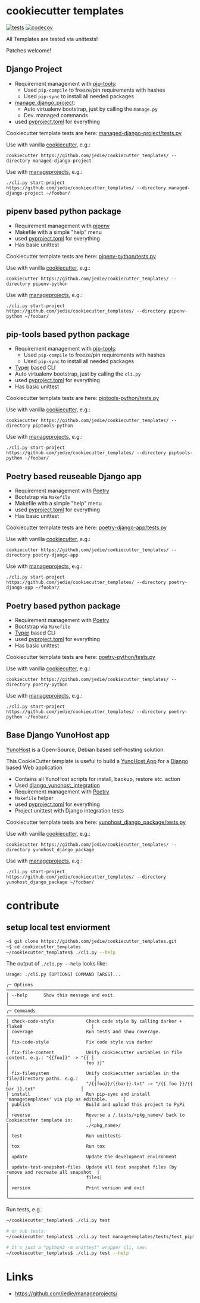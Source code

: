 # cookiecutter templates

[![tests](https://github.com/jedie/cookiecutter_templates/actions/workflows/tests.yml/badge.svg?branch=main)](https://github.com/jedie/cookiecutter_templates/actions/workflows/tests.yml)
[![codecov](https://codecov.io/github/jedie/cookiecutter_templates/branch/main/graph/badge.svg)](https://app.codecov.io/github/jedie/cookiecutter_templates)

All Templates are tested via unittests!

Patches welcome!

[comment]: <> (✂✂✂ auto generated start ✂✂✂)
## Django Project

* Requirement management with [pip-tools](https://github.com/jazzband/pip-tools):
  * Used `pip-compile` to freeze/pin requirements with hashes
  * Used `pip-sync` to install all needed packages
* [manage_django_project](https://github.com/jedie/manage_django_project):
  * Auto virtualenv bootstrap, just by calling the `manage.py`
  * Dev. managed commands
* used [pyproject.toml](https://pip.pypa.io/en/stable/reference/build-system/pyproject-toml/) for everything


Cookiecutter template tests are here: [managed-django-project/tests.py](https://github.com/jedie/cookiecutter_templates/blob/main/managed-django-project/tests.py)


Use with vanilla [cookiecutter](https://github.com/cookiecutter/cookiecutter), e.g.:
```shell
cookiecutter https://github.com/jedie/cookiecutter_templates/ --directory managed-django-project
```

Use with [manageprojects](https://github.com/jedie/manageprojects), e.g.:
```shell
./cli.py start-project https://github.com/jedie/cookiecutter_templates/ --directory managed-django-project ~/foobar/
```

## pipenv based python package

* Requirement management with [pipenv](https://pipenv.pypa.io)
* Makefile with a simple "help" menu
* used [pyproject.toml](https://pip.pypa.io/en/stable/reference/build-system/pyproject-toml/) for everything
* Has basic unittest


Cookiecutter template tests are here: [pipenv-python/tests.py](https://github.com/jedie/cookiecutter_templates/blob/main/pipenv-python/tests.py)


Use with vanilla [cookiecutter](https://github.com/cookiecutter/cookiecutter), e.g.:
```shell
cookiecutter https://github.com/jedie/cookiecutter_templates/ --directory pipenv-python
```

Use with [manageprojects](https://github.com/jedie/manageprojects), e.g.:
```shell
./cli.py start-project https://github.com/jedie/cookiecutter_templates/ --directory pipenv-python ~/foobar/
```

## pip-tools based python package

* Requirement management with [pip-tools](https://github.com/jazzband/pip-tools):
  * Used `pip-compile` to freeze/pin requirements with hashes
  * Used `pip-sync` to install all needed packages
* [Typer](https://typer.tiangolo.com/) based CLI
* Auto virtualenv bootstrap, just by calling the `cli.py`
* used [pyproject.toml](https://pip.pypa.io/en/stable/reference/build-system/pyproject-toml/) for everything
* Has basic unittest


Cookiecutter template tests are here: [piptools-python/tests.py](https://github.com/jedie/cookiecutter_templates/blob/main/piptools-python/tests.py)


Use with vanilla [cookiecutter](https://github.com/cookiecutter/cookiecutter), e.g.:
```shell
cookiecutter https://github.com/jedie/cookiecutter_templates/ --directory piptools-python
```

Use with [manageprojects](https://github.com/jedie/manageprojects), e.g.:
```shell
./cli.py start-project https://github.com/jedie/cookiecutter_templates/ --directory piptools-python ~/foobar/
```

## Poetry based reuseable Django app

* Requirement management with [Poetry](https://python-poetry.org/)
* Bootstrap via `Makefile`
* Makefile with a simple "help" menu
* used [pyproject.toml](https://pip.pypa.io/en/stable/reference/build-system/pyproject-toml/) for everything
* Has basic unittest


Cookiecutter template tests are here: [poetry-django-app/tests.py](https://github.com/jedie/cookiecutter_templates/blob/main/poetry-django-app/tests.py)


Use with vanilla [cookiecutter](https://github.com/cookiecutter/cookiecutter), e.g.:
```shell
cookiecutter https://github.com/jedie/cookiecutter_templates/ --directory poetry-django-app
```

Use with [manageprojects](https://github.com/jedie/manageprojects), e.g.:
```shell
./cli.py start-project https://github.com/jedie/cookiecutter_templates/ --directory poetry-django-app ~/foobar/
```

## Poetry based python package

* Requirement management with [Poetry](https://python-poetry.org/)
* Bootstrap via `Makefile`
* [Typer](https://typer.tiangolo.com/) based CLI
* used [pyproject.toml](https://pip.pypa.io/en/stable/reference/build-system/pyproject-toml/) for everything
* Has basic unittest


Cookiecutter template tests are here: [poetry-python/tests.py](https://github.com/jedie/cookiecutter_templates/blob/main/poetry-python/tests.py)


Use with vanilla [cookiecutter](https://github.com/cookiecutter/cookiecutter), e.g.:
```shell
cookiecutter https://github.com/jedie/cookiecutter_templates/ --directory poetry-python
```

Use with [manageprojects](https://github.com/jedie/manageprojects), e.g.:
```shell
./cli.py start-project https://github.com/jedie/cookiecutter_templates/ --directory poetry-python ~/foobar/
```

## Base Django YunoHost app

[YunoHost](https://yunohost.org) is a Open-Source, Debian based self-hosting solution.

This CookieCutter template is useful to build a [YunoHost App](https://github.com/YunoHost-Apps/) for a [Django](https://docs.djangoproject.com) based Web application

* Contains all YunoHost scripts for install, backup, restore etc. action
* Used [django_yunohost_integration](https://github.com/YunoHost-Apps/django_yunohost_integration)
* Requirement management with [Poetry](https://python-poetry.org/)
* `Makefile` helper
* used [pyproject.toml](https://pip.pypa.io/en/stable/reference/build-system/pyproject-toml/) for everything
* Project unittest with Django integration tests


Cookiecutter template tests are here: [yunohost_django_package/tests.py](https://github.com/jedie/cookiecutter_templates/blob/main/yunohost_django_package/tests.py)


Use with vanilla [cookiecutter](https://github.com/cookiecutter/cookiecutter), e.g.:
```shell
cookiecutter https://github.com/jedie/cookiecutter_templates/ --directory yunohost_django_package
```

Use with [manageprojects](https://github.com/jedie/manageprojects), e.g.:
```shell
./cli.py start-project https://github.com/jedie/cookiecutter_templates/ --directory yunohost_django_package ~/foobar/
```
[comment]: <> (✂✂✂ auto generated end ✂✂✂)

# contribute

## setup local test enviorment

```bash
~$ git clone https://github.com/jedie/cookiecutter_templates.git
~$ cd cookiecutter_templates
~/cookiecutter_templates$ ./cli.py --help
```

The output of `./cli.py --help` looks like:

[comment]: <> (✂✂✂ auto generated main help start ✂✂✂)
```
Usage: ./cli.py [OPTIONS] COMMAND [ARGS]...

╭─ Options ────────────────────────────────────────────────────────────────────────────────────────╮
│ --help      Show this message and exit.                                                          │
╰──────────────────────────────────────────────────────────────────────────────────────────────────╯
╭─ Commands ───────────────────────────────────────────────────────────────────────────────────────╮
│ check-code-style            Check code style by calling darker + flake8                          │
│ coverage                    Run tests and show coverage.                                         │
│ fix-code-style              Fix code style via darker                                            │
│ fix-file-content            Unify cookiecutter variables in file content. e.g.: "{{foo}}" -> "{{ │
│                             foo }}"                                                              │
│ fix-filesystem              Unify cookiecutter variables in the file/directory paths. e.g.:      │
│                             "/{{foo}}/{{bar}}.txt" -> "/{{ foo }}/{{ bar }}.txt"                 │
│ install                     Run pip-sync and install 'managetemplates' via pip as editable.      │
│ publish                     Build and upload this project to PyPi                                │
│ reverse                     Reverse a /.tests/<pkg_name>/ back to Cookiecutter template in:      │
│                             ./<pkg_name>/                                                        │
│ test                        Run unittests                                                        │
│ tox                         Run tox                                                              │
│ update                      Update the development environment                                   │
│ update-test-snapshot-files  Update all test snapshot files (by remove and recreate all snapshot  │
│                             files)                                                               │
│ version                     Print version and exit                                               │
╰──────────────────────────────────────────────────────────────────────────────────────────────────╯
```
[comment]: <> (✂✂✂ auto generated main help end ✂✂✂)

Run tests, e.g.:
```bash
~/cookiecutter_templates$ ./cli.py test

# or sub tests:
~/cookiecutter_templates$ ./cli.py test managetemplates/tests/test_piptools_python.py

# It's just a "python3 -m unittest" wrapper cli, see:
~/cookiecutter_templates$ ./cli.py test --help
```


# Links

* https://github.com/jedie/manageprojects/
